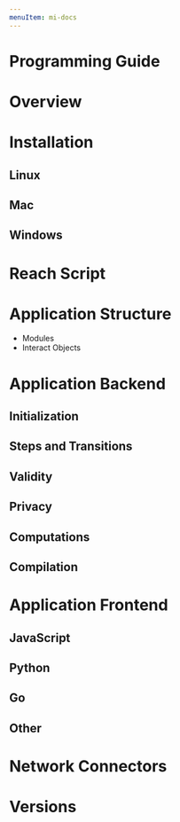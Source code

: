 ```yaml
---
menuItem: mi-docs
---
```


# Programming Guide

# Overview

# Installation

## Linux

## Mac

## Windows

# Reach Script

# Application Structure

* Modules
* Interact Objects

# Application Backend

## Initialization

## Steps and Transitions

## Validity

## Privacy

## Computations

## Compilation

# Application Frontend

## JavaScript

## Python

## Go

## Other

# Network Connectors

# Versions